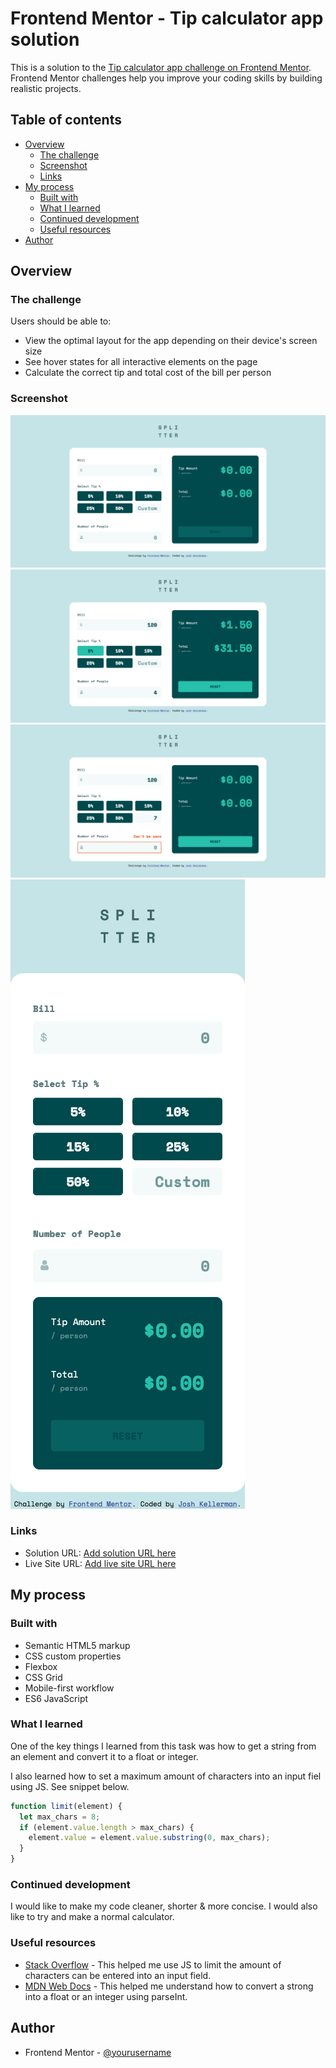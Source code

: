 # Frontend Mentor - Tip calculator app solution

This is a solution to the [Tip calculator app challenge on Frontend Mentor](https://www.frontendmentor.io/challenges/tip-calculator-app-ugJNGbJUX). Frontend Mentor challenges help you improve your coding skills by building realistic projects.

## Table of contents

- [Overview](#overview)
  - [The challenge](#the-challenge)
  - [Screenshot](#screenshot)
  - [Links](#links)
- [My process](#my-process)
  - [Built with](#built-with)
  - [What I learned](#what-i-learned)
  - [Continued development](#continued-development)
  - [Useful resources](#useful-resources)
- [Author](#author)

## Overview

### The challenge

Users should be able to:

- View the optimal layout for the app depending on their device's screen size
- See hover states for all interactive elements on the page
- Calculate the correct tip and total cost of the bill per person

### Screenshot

![screenshot](images/screenshot1.png)
![screenshot](images/screenshot2.png)
![screenshot](images/screenshot3.png)
![screenshot](images/screenshot4.png)

### Links

- Solution URL: [Add solution URL here](https://your-solution-url.com)
- Live Site URL: [Add live site URL here](https://your-live-site-url.com)

## My process

### Built with

- Semantic HTML5 markup
- CSS custom properties
- Flexbox
- CSS Grid
- Mobile-first workflow
- ES6 JavaScript

### What I learned

One of the key things I learned from this task was how to get a string from an element and convert it to a float or integer.

I also learned how to set a maximum amount of characters into an input fiel using JS. See snippet below.

```js
function limit(element) {
  let max_chars = 8;
  if (element.value.length > max_chars) {
    element.value = element.value.substring(0, max_chars);
  }
}
```

### Continued development

I would like to make my code cleaner, shorter & more concise. I would also like to try and make a normal calculator.

### Useful resources

- [Stack Overflow](https://stackoverflow.com/questions/9841363/how-to-restrict-number-of-characters-that-can-be-entered-in-html5-number-input-f) - This helped me use JS to limit the amount of characters can be entered into an input field.
- [MDN Web Docs](https://developer.mozilla.org/en-US/docs/Web/JavaScript/Reference/Global_Objects/parseFloat) - This helped me understand how to convert a strong into a float or an integer using parseInt.

## Author

- Frontend Mentor - [@yourusername](https://www.frontendmentor.io/profile/jkellerman)
